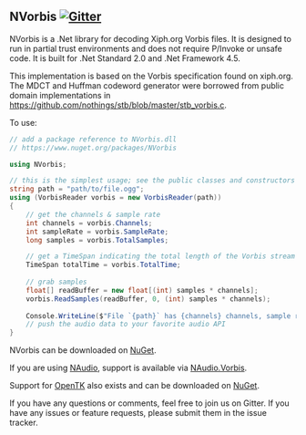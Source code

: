 NVorbis    [![Gitter](https://badges.gitter.im/Join%20Chat.svg)](https://gitter.im/ioctlLR/NVorbis?utm_source=badge&utm_medium=badge&utm_campaign=pr-badge&utm_content=badge)
-------

NVorbis is a .Net library for decoding Xiph.org Vorbis files. It is designed to run in partial trust environments and does not require P/Invoke or unsafe code. It is built for .Net Standard 2.0 and .Net Framework 4.5.

This implementation is based on the Vorbis specification found on xiph.org. The MDCT and Huffman codeword generator were borrowed from public domain implementations in https://github.com/nothings/stb/blob/master/stb_vorbis.c.

To use:

```cs
// add a package reference to NVorbis.dll
// https://www.nuget.org/packages/NVorbis

using NVorbis;

// this is the simplest usage; see the public classes and constructors for other options
string path = "path/to/file.ogg";
using (VorbisReader vorbis = new VorbisReader(path))
{
	// get the channels & sample rate
	int channels = vorbis.Channels;
	int sampleRate = vorbis.SampleRate;
	long samples = vorbis.TotalSamples;

	// get a TimeSpan indicating the total length of the Vorbis stream
	TimeSpan totalTime = vorbis.TotalTime;
	
	// grab samples
	float[] readBuffer = new float[(int) samples * channels];
	vorbis.ReadSamples(readBuffer, 0, (int) samples * channels);
	
	Console.WriteLine($"File `{path}` has {channels} channels, sample rate of {sampleRate}, and it will take {totalTime.ToString()} to play.");
	// push the audio data to your favorite audio API
}
```

NVorbis can be downloaded on [NuGet](https://www.nuget.org/packages/NVorbis/).

If you are using [NAudio](https://github.com/naudio/NAudio), support is available via [NAudio.Vorbis](https://github.com/NAudio/Vorbis).

Support for [OpenTK](https://github.com/opentk/opentk) also exists and can be downloaded on [NuGet](https://www.nuget.org/packages/NVorbis.OpenTKSupport/).

If you have any questions or comments, feel free to join us on Gitter.  If you have any issues or feature requests, please submit them in the issue tracker.
